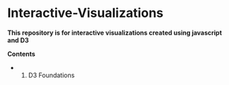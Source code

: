 # Interactive-Visualizations
**This repository is for interactive visualizations created using javascript and D3**

**Contents**
- 1. D3 Foundations
